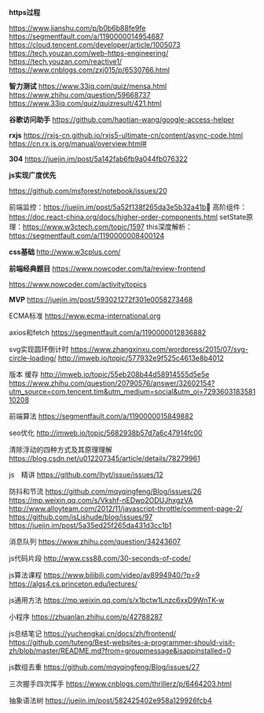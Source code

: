 
**https过程**

https://www.jianshu.com/p/b0b6b88fe9fe
https://segmentfault.com/a/1190000014954687
https://cloud.tencent.com/developer/article/1005073
https://tech.youzan.com/web-https-engineering/
https://tech.youzan.com/reactive1/
https://www.cnblogs.com/zxj015/p/6530766.html


**智力测试**
https://www.33iq.com/quiz/mensa.html
https://www.zhihu.com/question/59668737
https://www.33iq.com/quiz/quizresult/421.html


**谷歌访问助手**
https://github.com/haotian-wang/google-access-helper


**rxjs**
https://rxjs-cn.github.io/rxjs5-ultimate-cn/content/async-code.html
https://cn.rx.js.org/manual/overview.html#


**304**
https://juejin.im/post/5a142fab6fb9a044fb076322

**js实现广度优先**

https://github.com/msforest/notebook/issues/20

前端监控：https://juejin.im/post/5a52f138f265da3e5b32a41b
高阶组件：https://doc.react-china.org/docs/higher-order-components.html
setState原理：https://www.w3ctech.com/topic/1597
this深度解析：https://segmentfault.com/a/1190000008400124

**css基础**
http://www.w3cplus.com/


**前端经典题目**
https://www.nowcoder.com/ta/review-frontend

https://www.nowcoder.com/activity/topics

**MVP**
https://juejin.im/post/593021272f301e0058273468

ECMA标准
https://www.ecma-international.org


axios和fetch
https://segmentfault.com/a/1190000012836882

svg实现圆环倒计时
https://www.zhangxinxu.com/wordpress/2015/07/svg-circle-loading/
http://imweb.io/topic/577932e9f525c4613e8b4012


版本 缓存
http://imweb.io/topic/55eb208b44d58914555d5e5e
https://www.zhihu.com/question/20790576/answer/32602154?utm_source=com.tencent.tim&utm_medium=social&utm_oi=729360318358110208

前端算法
https://segmentfault.com/a/1190000015849882

seo优化
http://imweb.io/topic/5682938b57d7a6c47914fc00

清除浮动的四种方式及其原理理解
https://blog.csdn.net/u012207345/article/details/78279961

js　精讲
https://github.com/lhyt/issue/issues/12

防抖和节流
https://github.com/mqyqingfeng/Blog/issues/26
https://mp.weixin.qq.com/s/Vkshf-nEDwo2ODUJhxgzVA
http://www.alloyteam.com/2012/11/javascript-throttle/comment-page-2/
https://github.com/isLishude/blog/issues/97
https://juejin.im/post/5a35ed25f265da431d3cc1b1


消息队列
https://www.zhihu.com/question/34243607

js代码片段
http://www.css88.com/30-seconds-of-code/

js算法课程
https://www.bilibili.com/video/av8994940/?p=9
https://algs4.cs.princeton.edu/lectures/


js通用方法
https://mp.weixin.qq.com/s/x1bctw1Lnzc6xxD9WnTK-w

小程序
https://zhuanlan.zhihu.com/p/42788287

js总结笔记
https://yuchengkai.cn/docs/zh/frontend/
https://github.com/tuteng/Best-websites-a-programmer-should-visit-zh/blob/master/README.md?from=groupmessage&isappinstalled=0


js数组去重
https://github.com/mqyqingfeng/Blog/issues/27

三次握手四次挥手
https://www.cnblogs.com/thrillerz/p/6464203.html

抽象语法树
https://juejin.im/post/582425402e958a129926fcb4